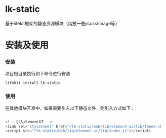 # lk-static
基于lifekit框架的静态资源模块（纯放一些js\css\image等）

# 安装及使用

### 安装

项目根目录执行如下命令进行安装

```
lifekit install lk-static
```
 

### 使用

在其他模块开发中，如果需要引入以下静态文件，则引入方式如下： 

```javascript

<!-- 引入elementUI -->
<link rel="stylesheet" href="/lk-static/web/lib/element-ui/lib/theme-chalk/index.css">
<script src="/lk-static/web/lib/element-ui/lib/index.js"></script>

```

